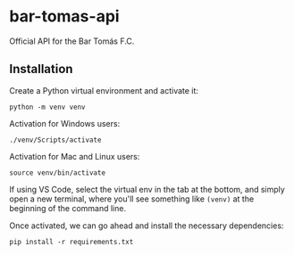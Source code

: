 # bar-tomas-api
Official API for the Bar Tomás F.C.

## Installation

Create a Python virtual environment and activate it:

    python -m venv venv

Activation for Windows users:

    ./venv/Scripts/activate

Activation for Mac and Linux users:

    source venv/bin/activate

If using VS Code, select the virtual env in the tab at the bottom, and simply
open a new terminal, where you'll see something like `(venv)` at the beginning
of the command line.

Once activated, we can go ahead and install the necessary dependencies:

    pip install -r requirements.txt

